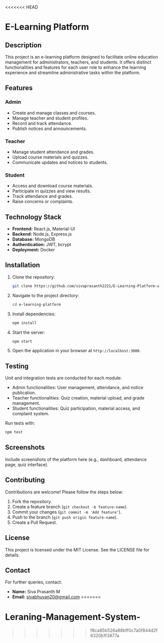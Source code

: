 <<<<<<< HEAD
# E-Learning Platform

## Description
This project is an e-learning platform designed to facilitate online education management for administrators, teachers, and students. It offers distinct functionalities and features for each user role to enhance the learning experience and streamline administrative tasks within the platform.

## Features
### Admin
- Create and manage classes and courses.
- Manage teacher and student profiles.
- Record and track attendance.
- Publish notices and announcements.

### Teacher
- Manage student attendance and grades.
- Upload course materials and quizzes.
- Communicate updates and notices to students.

### Student
- Access and download course materials.
- Participate in quizzes and view results.
- Track attendance and grades.
- Raise concerns or complaints.

## Technology Stack
- **Frontend:** React.js, Material-UI
- **Backend:** Node.js, Express.js
- **Database:** MongoDB
- **Authentication:** JWT, bcrypt
- **Deployment:** Docker

## Installation
1. Clone the repository:
   ```bash
   git clone https://github.com/sivaprasanth2221/E-Learning-Platform-using-MERN-Stack.git
   ```
2. Navigate to the project directory:
   ```bash
   cd e-learning-platform
   ```
3. Install dependencies:
   ```bash
   npm install
   ```
4. Start the server:
   ```bash
   npm start
   ```
5. Open the application in your browser at `http://localhost:3000`.

## Testing
Unit and integration tests are conducted for each module:
- Admin functionalities: User management, attendance, and notice publication.
- Teacher functionalities: Quiz creation, material upload, and grade management.
- Student functionalities: Quiz participation, material access, and complaint system.

Run tests with:
```bash
npm test
```

## Screenshots
Include screenshots of the platform here (e.g., dashboard, attendance page, quiz interface).

## Contributing
Contributions are welcome! Please follow the steps below:
1. Fork the repository.
2. Create a feature branch (`git checkout -b feature-name`).
3. Commit your changes (`git commit -m 'Add feature'`).
4. Push to the branch (`git push origin feature-name`).
5. Create a Pull Request.

## License
This project is licensed under the MIT License. See the LICENSE file for details.

## Contact
For further queries, contact:
- **Name:** Siva Prasanth M
- **Email:** sivabhuvan20@gmail.com
=======
# Leraning-Management-System-
>>>>>>> f8ca85b526a88bff0c7a0f844d2f6320b1f3877a
